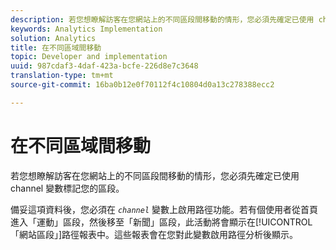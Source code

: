 ```yaml
---
description: 若您想瞭解訪客在您網站上的不同區段間移動的情形，您必須先確定已使用 channel 變數標記您的區段。
keywords: Analytics Implementation
solution: Analytics
title: 在不同區域間移動
topic: Developer and implementation
uuid: 987cdaf3-4daf-423a-bcfe-226d8e7c3648
translation-type: tm+mt
source-git-commit: 16ba0b12e0f70112f4c10804d0a13c278388ecc2

---
```



# 在不同區域間移動

若您想瞭解訪客在您網站上的不同區段間移動的情形，您必須先確定已使用 channel 變數標記您的區段。

備妥這項資料後，您必須在 *`channel`* 變數上啟用路徑功能。若有個使用者從首頁進入「運動」區段，然後移至「新聞」區段，此活動將會顯示在[!UICONTROL 「網站區段」]路徑報表中。這些報表會在您對此變數啟用路徑分析後顯示。
